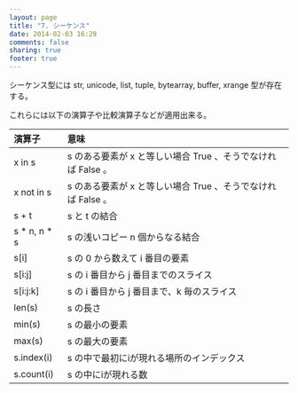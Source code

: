 ```yaml
---
layout: page
title: "7. シーケンス"
date: 2014-02-03 16:29
comments: false
sharing: true
footer: true
---
```


シーケンス型には str, unicode, list, tuple, bytearray, buffer, xrange 型が存在する。

これらには以下の演算子や比較演算子などが適用出来る。

演算子|意味
:---|:---
x in s|  s のある要素が x と等しい場合 True 、そうでなければ False 。
x not in s| s のある要素が x と等しい場合 True 、そうでなければ False 。
s + t| s と t の結合
s * n, n * s| s の浅いコピー n 個からなる結合
s[i]| s の 0 から数えて i 番目の要素
s[i:j]| s の i 番目から j 番目までのスライス
s[i:j:k]| s の i 番目から j 番目まで、k 毎のスライス
len(s)| s の長さ
min(s)| s の最小の要素
max(s)| s の最大の要素
s.index(i)| s の中で最初にiが現れる場所のインデックス
s.count(i)| s の中にiが現れる数
